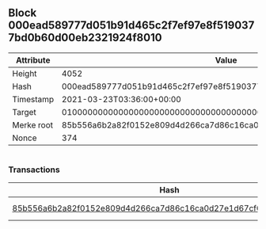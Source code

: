 ## Block 000ead589777d051b91d465c2f7ef97e8f5190377bd0b60d00eb2321924f8010

Attribute | Value
--- | ---
Height | 4052
Hash | 000ead589777d051b91d465c2f7ef97e8f5190377bd0b60d00eb2321924f8010
Timestamp | 2021-03-23T03:36:00+00:00
Target | 0100000000000000000000000000000000000000000000000000000000000000
Merke root | 85b556a6b2a82f0152e809d4d266ca7d86c16ca0d27e1d67cf0d28a288d723db
Nonce | 374

```

```

### Transactions

Hash | Amount
--- | ---
[85b556a6b2a82f0152e809d4d266ca7d86c16ca0d27e1d67cf0d28a288d723db](85b556a6b2a82f0152e809d4d266ca7d86c16ca0d27e1d67cf0d28a288d723db.md) | 10.00000000 SKEPTI 
